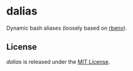 dalias
======
Dynamic bash aliases (loosely based on [rbenv](https://github.com/rbenv/rbenv)).

License
-------
*dalias* is released under the [MIT License](http://www.opensource.org/licenses/MIT).
